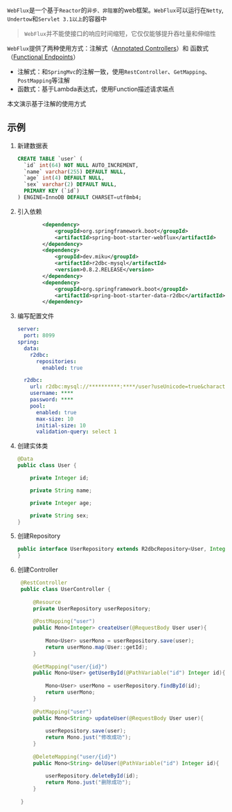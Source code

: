 

`WebFlux`是一个基于`Reactor`的`异步、非阻塞`的web框架。`WebFlux`可以运行在`Netty`, `Undertow`和`Servlet 3.1以上`的容器中

> `WebFlux`并不能使接口的响应时间缩短，它仅仅能够提升吞吐量和伸缩性

`WebFlux`提供了两种使用方式：注解式（[Annotated Controllers](https://docs.spring.io/spring-framework/docs/current/reference/html/web-reactive.html#webflux-controller)）和 函数式（[Functional Endpoints](https://docs.spring.io/spring-framework/docs/current/reference/html/web-reactive.html#webflux-fn)）

- 注解式：和`SpringMvc`的注解一致，使用`RestController`、`GetMapping`、`PostMapping`等注解
- 函数式：基于Lambda表达式，使用Function描述请求端点

本文演示基于注解的使用方式

## 示例

1. 新建数据表

   ~~~sql
   CREATE TABLE `user` (
     `id` int(64) NOT NULL AUTO_INCREMENT,
     `name` varchar(255) DEFAULT NULL,
     `age` int(4) DEFAULT NULL,
     `sex` varchar(2) DEFAULT NULL,
     PRIMARY KEY (`id`)
   ) ENGINE=InnoDB DEFAULT CHARSET=utf8mb4;
   ~~~

2. 引入依赖

   ```xml
           <dependency>
               <groupId>org.springframework.boot</groupId>
               <artifactId>spring-boot-starter-webflux</artifactId>
           </dependency>
           <dependency>
               <groupId>dev.miku</groupId>
               <artifactId>r2dbc-mysql</artifactId>
               <version>0.8.2.RELEASE</version>
           </dependency>
           <dependency>
               <groupId>org.springframework.boot</groupId>
               <artifactId>spring-boot-starter-data-r2dbc</artifactId>
           </dependency>
   ```

3. 编写配置文件

   ```yaml
   server:
     port: 8099
   spring:
     data:
       r2dbc:
         repositories:
           enabled: true
   
     r2dbc:
       url: r2dbc:mysql://**********:****/user?useUnicode=true&characterEncoding=UTF-8&useSSL=false
       username: ****
       password: ****
       pool:
         enabled: true
         max-size: 10
         initial-size: 10
         validation-query: select 1
   ```

5. 创建实体类

   ```java
   @Data
   public class User {
   
       private Integer id;
   
       private String name;
   
       private Integer age;
   
       private String sex;
   }
   ```

7. 创建Repository

   ```java
   public interface UserRepository extends R2dbcRepository<User, Integer> {
   }
   ```

6. 创建Controller

   ```java
    @RestController
    public class UserController {
    
        @Resource
        private UserRepository userRepository;
    
        @PostMapping("user")
        public Mono<Integer> createUser(@RequestBody User user){
    
            Mono<User> userMono = userRepository.save(user);
            return userMono.map(User::getId);
        }
    
        @GetMapping("user/{id}")
        public Mono<User> getUserById(@PathVariable("id") Integer id){
    
            Mono<User> userMono = userRepository.findById(id);
            return userMono;
        }
    
        @PutMapping("user")
        public Mono<String> updateUser(@RequestBody User user){
    
            userRepository.save(user);
            return Mono.just("修改成功");
        }
    
        @DeleteMapping("user/{id}")
        public Mono<String> delUser(@PathVariable("id") Integer id){
    
            userRepository.deleteById(id);
            return Mono.just("删除成功");
        }
    
    }
   ```
